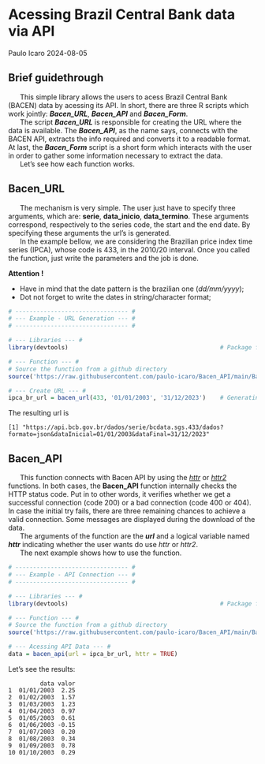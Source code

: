 Acessing Brazil Central Bank data via API
================
Paulo Icaro
2024-08-05

<!------------>
<!-- PART 1 -->
<!------------>

## Brief guidethrough

<p>

      This simple library allows the users to acess Brazil Central Bank
(BACEN) data by acessing its API. In short, there are three R scripts
which work jointly: ***Bacen_URL***, ***Bacen_API*** and
***Bacen_Form***.  
      The script ***Bacen_URL*** is responsible for creating the URL
where the data is available. The ***Bacen_API***, as the name says,
connects with the BACEN API, extracts the info required and converts it
to a readable format. At last, the ***Bacen_Form*** script is a short
form which interacts with the user in order to gather some information
necessary to extract the data.  
      Let’s see how each function works.

</p>
<!------------>
<!-- PART 2 -->
<!------------>

## Bacen_URL

<p>

      The mechanism is very simple. The user just have to specify three
arguments, which are: **serie**, **data_inicio**, **data_termino**.
These arguments correspond, respectively to the series code, the start
and the end date. By specifying these arguments the url’s is
generated.  
      In the example bellow, we are considering the Brazilian price
index time series (IPCA), whose code is 433, in the 2010/20 interval.
Once you called the function, just write the parameters and the job is
done.

**Attention !**

- Have in mind that the date pattern is the brazilian one
  (*dd/mm/yyyy*);
- Dot not forget to write the dates in string/character format;

</p>

``` r
# -------------------------------- #
# --- Example - URL Generation --- #
# -------------------------------- #

# --- Libraries --- #
library(devtools)                                           # Package for importing github scripts

# --- Function --- #
# Source the function from a github directory
source('https://raw.githubusercontent.com/paulo-icaro/Bacen_API/main/Bacen_URL.R')    

# --- Create URL --- #
ipca_br_url = bacen_url(433, '01/01/2003', '31/12/2023')    # Generating the URL
```

<p>
The resulting url is
</p>

    [1] "https://api.bcb.gov.br/dados/serie/bcdata.sgs.433/dados?formato=json&dataInicial=01/01/2003&dataFinal=31/12/2023"

<!-------------->
<!--- PART 3 --->
<!-------------->

## Bacen_API

<p>

      This function connects with Bacen API by using the
[*httr*](https://httr.r-lib.org/) or [*httr2*](https://httr2.r-lib.org/)
functions. In both cases, the **Bacen_API** function internally checks
the HTTP status code. Put in to other words, it verifies whether we get
a successful connection (code 200) or a bad connection (code 400 or
404). In case the initial try fails, there are three remaining chances
to achieve a valid connection. Some messages are displayed during the
download of the data.  
      The arguments of the function are the ***url*** and a logical
variable named ***httr*** indicating whether the user wants do use
*httr* or *httr2*.  
      The next example shows how to use the function.

</p>

``` r
# -------------------------------- #
# --- Example - API Connection --- #
# -------------------------------- #

# --- Libraries --- #
library(devtools)                                           # Package for importing github scripts

# --- Function --- #
# Source the function from a github directory
source('https://raw.githubusercontent.com/paulo-icaro/Bacen_API/main/Bacen_API.R')

# --- Acessing API Data --- #
data = bacen_api(url = ipca_br_url, httr = TRUE)
```

<p>
Let’s see the results:
</p>

             data valor
    1  01/01/2003  2.25
    2  01/02/2003  1.57
    3  01/03/2003  1.23
    4  01/04/2003  0.97
    5  01/05/2003  0.61
    6  01/06/2003 -0.15
    7  01/07/2003  0.20
    8  01/08/2003  0.34
    9  01/09/2003  0.78
    10 01/10/2003  0.29
